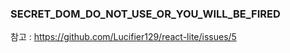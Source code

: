 ### SECRET_DOM_DO_NOT_USE_OR_YOU_WILL_BE_FIRED
참고 : https://github.com/Lucifier129/react-lite/issues/5

